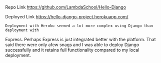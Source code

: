 Repo Link
https://github.com/LambdaSchool/Hello-Django

Deployed Link
https://hello-django-project.herokuapp.com/

    Deployment with Heroku seemed a lot more complex using Django than deployment with
Express. Perhaps Express is just integrated better with the platform. That said there
were only afew snags and I was able to deploy Django successfully and it retains full
functionality compared to my local deployment.
